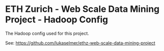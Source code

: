 # ETH Zurich - Web Scale Data Mining Project - Hadoop Config

The Hadoop config used for this project.

See: https://github.com/lukaselmer/ethz-web-scale-data-mining-project
